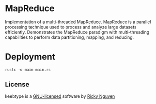 # MapReduce
Implementation of a multi-threaded MapReduce. MapReduce is a parallel processing technique used to process and analyze large datasets efficiently. Demonstrates the MapReduce paradigm with multi-threading capabilities to perform data partitioning, mapping, and reducing.

# Deployment
```rustc -o main main.rs```

## License

keebtype is a [GNU-licensed](https://www.gnu.org/licenses/gpl-3.0.en.html) software by [Ricky Nguyen](https://github.com/nguyricky)
